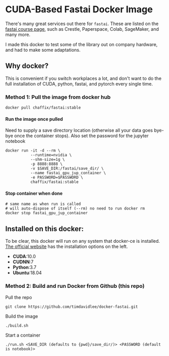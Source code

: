 # CUDA-Based Fastai Docker Image

There's many great services out there for `fastai`. These are listed on the [fastai course page](https://course.fast.ai/), such as Crestle, Paperspace, Colab, SageMaker, and many more.

I made this docker to test some of the library out on company hardware, and had to make some adaptations. 

##  Why docker?

This is convenient if you switch workplaces a lot, and don't want to do the full installation of CUDA, python, fastai, and pytorch every single time.

###  Method 1: Pull the image from docker hub

```
docker pull chaffix/fastai:stable
```

#### Run the image once pulled

Need to supply a save directory location (otherwise all your data goes bye-bye once the container stops). Also set the password for the jupyter notebook

```
docker run -it -d --rm \
           --runtime=nvidia \
           --shm-size=1g \
           -p 8888:8888 \
           -v $SAVE_DIR:/fastai/save_dir/ \
           --name fastai_gpu_jup_container \
           -e PASSWORD=$PASSWORD \
           chaffix/fastai:stable
```

#### Stop container when done

```
# same name as when run is called
# will auto-dispose of itself (--rm) no need to run docker rm
docker stop fastai_gpu_jup_container
```

## Installed on this docker:

To be clear, this docker will run on any system that docker-ce is installed. [The official website](https://docs.docker.com/) has the installation options on the left.

- **CUDA**:10.0
- **CUDNN**:7
- **Python**:3.7
- **Ubuntu**:18.04


### Method 2: Build and run Docker from Github (this repo)

Pull the repo

```
git clone https://github.com/timdavidlee/docker-fastai.git
```

Build the image

```
./build.sh
```

Start a container

```
./run.sh <SAVE_DIR (defaults to {pwd}/save_dir/)> <PASSWORD (default is notebook)>
```



